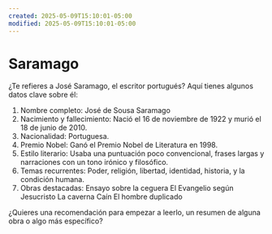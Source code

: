 ```yaml
---
created: 2025-05-09T15:10:01-05:00
modified: 2025-05-09T15:10:01-05:00
---
```


# Saramago

¿Te refieres a José Saramago, el escritor portugués? Aquí tienes algunos datos clave sobre él:
1. Nombre completo: José de Sousa Saramago
2. Nacimiento y fallecimiento: Nació el 16 de noviembre de 1922 y murió el 18 de junio de 2010.
3. Nacionalidad: Portuguesa.
4. Premio Nobel: Ganó el Premio Nobel de Literatura en 1998.
5. Estilo literario: Usaba una puntuación poco convencional, frases largas y narraciones con un tono irónico y filosófico.
6. Temas recurrentes: Poder, religión, libertad, identidad, historia, y la condición humana.
7. Obras destacadas:
Ensayo sobre la ceguera
El Evangelio según Jesucristo
La caverna
Caín
El hombre duplicado

¿Quieres una recomendación para empezar a leerlo, un resumen de alguna obra o algo más específico?
